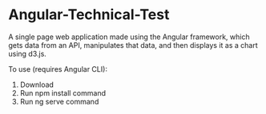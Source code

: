 # Angular-Technical-Test
 A single page web application made using the Angular framework, which gets data from an API, manipulates that data, and then displays it as a chart using d3.js.
 
 To use (requires Angular CLI):
   1. Download
   2. Run npm install command
   3. Run ng serve command
